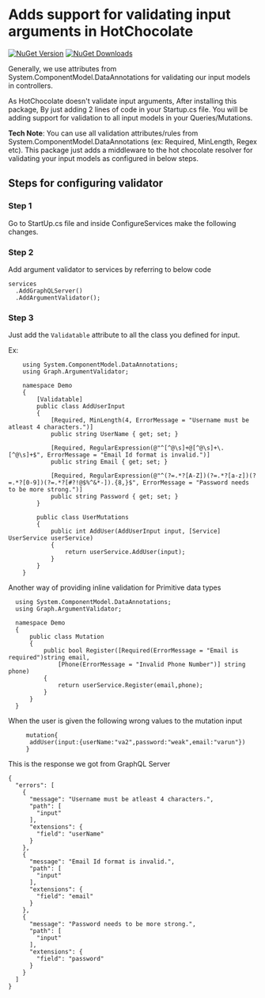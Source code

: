 # Adds support for validating input arguments in HotChocolate

<a href="https://www.nuget.org/packages/Graph.ArgumentValidator"><img alt="NuGet Version" src="https://img.shields.io/nuget/v/Graph.ArgumentValidator"></a>
<a href="https://www.nuget.org/packages/Graph.ArgumentValidator"><img alt="NuGet Downloads" src="https://img.shields.io/nuget/dt/Graph.ArgumentValidator"></a>

Generally, we use attributes from System.ComponentModel.DataAnnotations for validating our input models in controllers.

As HotChocolate doesn't validate input arguments, After installing this package, By just adding 2 lines of code in your Startup.cs file. You will be adding support for validation to all input models in your Queries/Mutations.

**Tech Note**: You can use all validation attributes/rules from System.ComponentModel.DataAnnotations (ex: Required, MinLength, Regex etc). This package just adds a middleware to the hot chocolate resolver for validating your input models as configured in below steps.


## Steps for configuring validator


### Step 1
Go to StartUp.cs file and inside ConfigureServices make the following changes.

### Step 2
Add argument validator to services by referring to below code
```
services
  .AddGraphQLServer()
  .AddArgumentValidator();
```


### Step 3
Just add the `Validatable` attribute to all the class you defined for input.

Ex:
```
    using System.ComponentModel.DataAnnotations;
    using Graph.ArgumentValidator;
    
    namespace Demo
    {
        [Validatable]
        public class AddUserInput
        {
            [Required, MinLength(4, ErrorMessage = "Username must be atleast 4 characters.")]
            public string UserName { get; set; }

            [Required, RegularExpression(@"^[^@\s]+@[^@\s]+\.[^@\s]+$", ErrorMessage = "Email Id format is invalid.")]
            public string Email { get; set; }

            [Required, RegularExpression(@"^(?=.*?[A-Z])(?=.*?[a-z])(?=.*?[0-9])(?=.*?[#?!@$%^&*-]).{8,}$", ErrorMessage = "Password needs to be more strong.")]
            public string Password { get; set; }
        }
        
        public class UserMutations
        {
            public int AddUser(AddUserInput input, [Service] UserService userService)
            {
                return userService.AddUser(input);
            }
        }
    }
```

Another way of providing inline validation for Primitive data types
```
  using System.ComponentModel.DataAnnotations;
  using Graph.ArgumentValidator;
  
  namespace Demo
  {
      public class Mutation
      {
          public bool Register([Required(ErrorMessage = "Email is required")string email,
              [Phone(ErrorMessage = "Invalid Phone Number")] string phone)
          {
              return userService.Register(email,phone);
          }
      }
  }
```


When the user is given the following wrong values to the mutation input
 ```
      mutation{
       addUser(input:{userName:"va2",password:"weak",email:"varun"})
      }
 ```
 
This is the response we got from GraphQL Server
```
{
  "errors": [
    {
      "message": "Username must be atleast 4 characters.",
      "path": [
        "input"
      ],
      "extensions": {
        "field": "userName"
      }
    },
    {
      "message": "Email Id format is invalid.",
      "path": [
        "input"
      ],
      "extensions": {
        "field": "email"
      }
    },
    {
      "message": "Password needs to be more strong.",
      "path": [
        "input"
      ],
      "extensions": {
        "field": "password"
      }
    }
  ]
}
```
